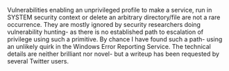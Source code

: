 Vulnerabilities enabling an unprivileged profile to make a service, run in SYSTEM security context or delete an arbitrary directory/file are not a rare occurrence.
They are mostly ignored by security researchers doing vulnerability hunting- as there is no established path to escalation of privilege using such a primitive.
By chance I have found such a path- using an unlikely quirk in the Windows Error Reporting Service.
The technical details are neither brilliant nor novel- but a writeup has been requested by several Twitter users.
